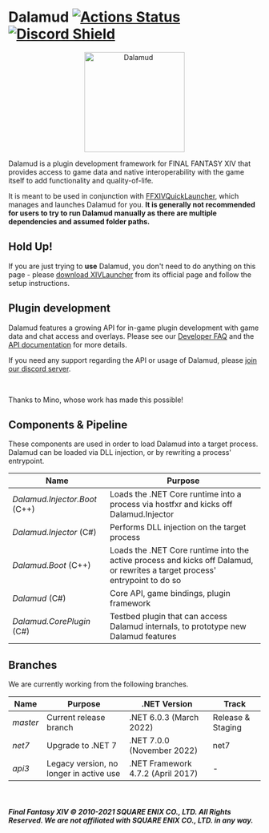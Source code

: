 # Dalamud  [![Actions Status](https://github.com/ottercorp/Dalamud/workflows/Build%20Dalamud/badge.svg)](https://github.com/ottercorp/Dalamud/actions) [![Discord Shield](https://discordapp.com/api/guilds/581875019861328007/widget.png?style=shield)](https://discord.gg/3NMcUV5)

<p align="center">
  <img src="https://raw.githubusercontent.com/ottercorp/DalamudAssets/master/UIRes/logo.png" alt="Dalamud" width="200"/>
</p>

Dalamud is a plugin development framework for FINAL FANTASY XIV that provides access to game data and native interoperability with the game itself to add functionality and quality-of-life.

It is meant to be used in conjunction with [FFXIVQuickLauncher](https://github.com/ottercorp/FFXIVQuickLauncher), which manages and launches Dalamud for you. __It is generally not recommended for users to try to run Dalamud manually as there are multiple dependencies and assumed folder paths.__

## Hold Up!
If you are just trying to **use** Dalamud, you don't need to do anything on this page - please [download XIVLauncher](https://ottercorp.github.io/) from its official page and follow the setup instructions.

## Plugin development
Dalamud features a growing API for in-game plugin development with game data and chat access and overlays.
Please see our [Developer FAQ](https://ottercorp.github.io/faq/development) and the [API documentation](https://ottercorp.github.io/Dalamud/api/index.html) for more details.

If you need any support regarding the API or usage of Dalamud, please [join our discord server](https://discord.gg/3NMcUV5).

<br>

Thanks to Mino, whose work has made this possible!

## Components & Pipeline

These components are used in order to load Dalamud into a target process.
Dalamud can be loaded via DLL injection, or by rewriting a process' entrypoint.

| Name | Purpose |
|---|---|
| *Dalamud.Injector.Boot* (C++) | Loads the .NET Core runtime into a process via hostfxr and kicks off Dalamud.Injector |
| *Dalamud.Injector* (C#) | Performs DLL injection on the target process |
| *Dalamud.Boot* (C++) | Loads the .NET Core runtime into the active process and kicks off Dalamud, or rewrites a target process' entrypoint to do so |
| *Dalamud* (C#) | Core API, game bindings, plugin framework |
| *Dalamud.CorePlugin* (C#) | Testbed plugin that can access Dalamud internals, to prototype new Dalamud features |

## Branches

We are currently working from the following branches.

| Name | Purpose | .NET Version | Track |
|---|---|---|---|
| *master* | Current release branch | .NET 6.0.3 (March 2022) | Release & Staging |
| *net7* | Upgrade to .NET 7 | .NET 7.0.0 (November 2022) | net7 |
| *api3* | Legacy version, no longer in active use | .NET Framework 4.7.2 (April 2017) | - |

<br>

##### Final Fantasy XIV © 2010-2021 SQUARE ENIX CO., LTD. All Rights Reserved. We are not affiliated with SQUARE ENIX CO., LTD. in any way.
